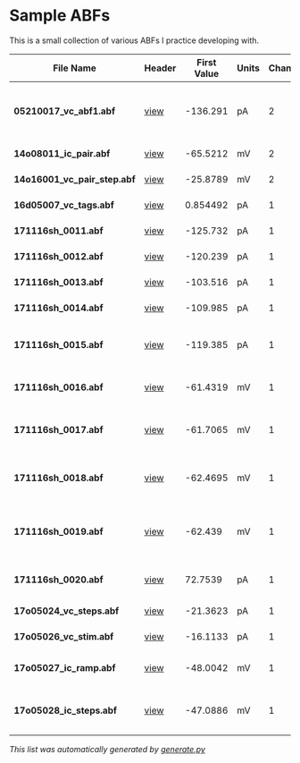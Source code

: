 # Sample ABFs
This is a small collection of various ABFs I practice developing with.

File Name | Header | First Value | Units | Channels | Sweeps (#) | Sweep Length (s) | Protocol
--- | --- | --- | --- | --- | --- | --- | ---
**05210017_vc_abf1.abf** | [view](05210017_vc_abf1.abf) | -136.291 | pA | 2 | 6 | 1.5 | Apply ACh with imaging (VC) 2 (no movies).pro | 
**14o08011_ic_pair.abf** | [view](14o08011_ic_pair.abf) | -65.5212 | mV | 2 | 3 | 60.0 | pair-loose-60.pro | 
**14o16001_vc_pair_step.abf** | [view](14o16001_vc_pair_step.abf) | -25.8789 | mV | 2 | 13 | 4.0 | pair-MTIV.pro | 
**16d05007_vc_tags.abf** | [view](16d05007_vc_tags.abf) | 0.854492 | pA | 1 | 187 | 2.0 | 0402 VC 2s MT-50.pro | 
**171116sh_0011.abf** | [view](171116sh_0011.abf) | -125.732 | pA | 1 | 20 | 0.5 | 0201 memtest.pro | 
**171116sh_0012.abf** | [view](171116sh_0012.abf) | -120.239 | pA | 1 | 7 | 3.5 | 0202 IV dual.pro | 
**171116sh_0013.abf** | [view](171116sh_0013.abf) | -103.516 | pA | 1 | 13 | 1.0 | 0203 IV fast.pro | 
**171116sh_0014.abf** | [view](171116sh_0014.abf) | -109.985 | pA | 1 | 50 | 0.12000000000000001 | 0204 Cm ramp.pro | 
**171116sh_0015.abf** | [view](171116sh_0015.abf) | -119.385 | pA | 1 | 3 | 10.0 | 0221 VC sine sweep 70 +- 5 mV.pro | 
**171116sh_0016.abf** | [view](171116sh_0016.abf) | -61.4319 | mV | 1 | 11 | 1.0 | 0111 continuous ramp.pro | 
**171116sh_0017.abf** | [view](171116sh_0017.abf) | -61.7065 | mV | 1 | 3 | 10.0 | 0121 IC sine sweep 0 +- 20 pA.pro | 
**171116sh_0018.abf** | [view](171116sh_0018.abf) | -62.4695 | mV | 1 | 17 | 3.0 | 0113 steps dual -100 to 300 step 25.pro | 
**171116sh_0019.abf** | [view](171116sh_0019.abf) | -62.439 | mV | 1 | 22 | 3.0 | 0114 steps dual -100 to 2000 step 100.pro | 
**171116sh_0020.abf** | [view](171116sh_0020.abf) | 72.7539 | pA | 1 | 7 | 10.0 | 0406 VC 10s MT-50.pro | 
**17o05024_vc_steps.abf** | [view](17o05024_vc_steps.abf) | -21.3623 | pA | 1 | 7 | 3.5 | 0202 IV dual.pro | 
**17o05026_vc_stim.abf** | [view](17o05026_vc_stim.abf) | -16.1133 | pA | 1 | 8 | 10.0 | 0501 opto -50.pro | 
**17o05027_ic_ramp.abf** | [view](17o05027_ic_ramp.abf) | -48.0042 | mV | 1 | 2 | 1.0 | 0111 continuous ramp.pro | 
**17o05028_ic_steps.abf** | [view](17o05028_ic_steps.abf) | -47.0886 | mV | 1 | 16 | 3.0 | 0112 steps dual -50 to 150 step 10.pro | 


_This list was automatically generated by [generate.py](headers/generate.py)_

